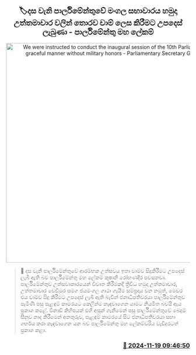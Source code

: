 <p align='center'><b><h2 align='center' title='We were instructed to conduct the inaugural session of the 10th Parliament in a graceful manner without military honors - Parliamentary Secretary General'>🏷ද​ස වැනි පාර්ලිමේන්තුවේ මංගල සභාවාරය හමුදා උත්තමාචාර වලින් තොරව චාම් ලෙස කිරීමට උපදෙස් ලැබුණා - පාර්ලිමේන්තු මහ ලේකම්</h2></b></p>
<p align='center'><img src='https://helakuru.sgp1.cdn.digitaloceanspaces.com/esana/images/lib/kushani-rohadira.jpg' width='600' alt='We were instructed to conduct the inaugural session of the 10th Parliament in a graceful manner without military honors - Parliamentary Secretary General'></p>

>📝 ද​ස වැනි පාර්ලිමේන්තුවේ ආරම්භක උත්සවය ඉතා චාම්ව සිදුකිරීමට උපදෙස් ලැබී ඇති බව පාර්ලිමේන්තු මහ ලේකම් කුෂානි රෝහණදීර පවසනවා.
පාර්ලිමේන්තුව උත්සවාකාරයෙන් විවෘත කිරීමකදී ත්‍රිවිධ හමුදා උත්තමාචාර, උත්තමාචාර වෙඩිමුර සමග ජයමංගල ගාථා ගැයීම සම්ප්‍රදාය වන නමුත්, මෙවර එය චාම්ව සිදු කිරීමට උපදෙස් ලැබී ඇති බැවින් ජනාධිපතිවරයා පාර්ලිමේන්තුව පැමිණි පසු පැළඳුම් කාමරයට කෙලින්ම කැඳවාගෙන යාමට නියමිත බවයි ඇය ප්‍රකාශ කළේ.
විනාඩි කිහිපයක් එහි අසුන් ගැනීමෙන් පසු පාර්ලිමේන්තුවේ බෙදුම් සීනුව නාද කිරීමෙන් අනතුරුව, පැළඳුම් කාමරයේ සිට ජනාධිපතිවරයා සභා ගර්භය කරා කැඳවාගෙන යන බව පාර්ලිමේන්තු මහ ලේකම්වරිය වැඩිදුරටත් ප්‍රකාශ කළා.


<h3 align='right'><a href='https://www.helakuru.lk/esana/p/105213/'>📅 2024-11-19 09:46:50</a></h3>
